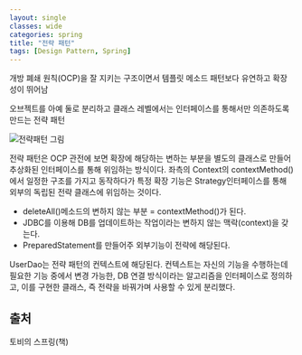 ```yaml
---
layout: single
classes: wide
categories: spring
title: "전략 패턴"
tags: [Design Pattern, Spring]
---
```


개방 폐쇄 원칙(OCP)을 잘 지키는 구조이면서 템플릿 메소드 패턴보다 유연하고 확장성이 뛰어남

오브젝트를 아예 둘로 분리하고 클래스 레벨에서는 인터페이스를 통해서만 의존하도록 만드는 전략 패턴

![전략패턴 그림](/blog/assets/images/spring/2020-11-24-Strategy_pattern.png)

전략 패턴은 OCP 관전에 보면 확장에 해당하는 변하는 부분을 별도의 클래스로 만들어 추상화된 인터페이스를 통해 위임하는 방식이다. 좌측의 Context의 contextMethod()에서 일정한 구조를 가지고 동작하다가 특정 확장 기능은 Strategy인터페이스를 통해 외부의 독립된 전략 클래스에 위임하는 것이다.

- deleteAll()메소드의 변하지 않는 부분 = contextMethod()가 된다.
- JDBC를 이용해 DB를 업데이트하는 작업이라는 변하지 않는 맥락(context)을 갖는다.
- PreparedStatement를 만들어주 외부기능이 전략에 해당된다.

UserDao는 전략 패턴의 컨텍스트에 해당된다. 컨텍스트는 자신의 기능을 수행하는데 필요한 기능 중에서 변경 가능한, DB 연결 방식이라는 알고리즘을 인터페이스로 정의하고, 이를 구현한 클래스, 즉 전략을 바꿔가며 사용할 수 있게 분리했다.

## 출처

토비의 스프링(책)

